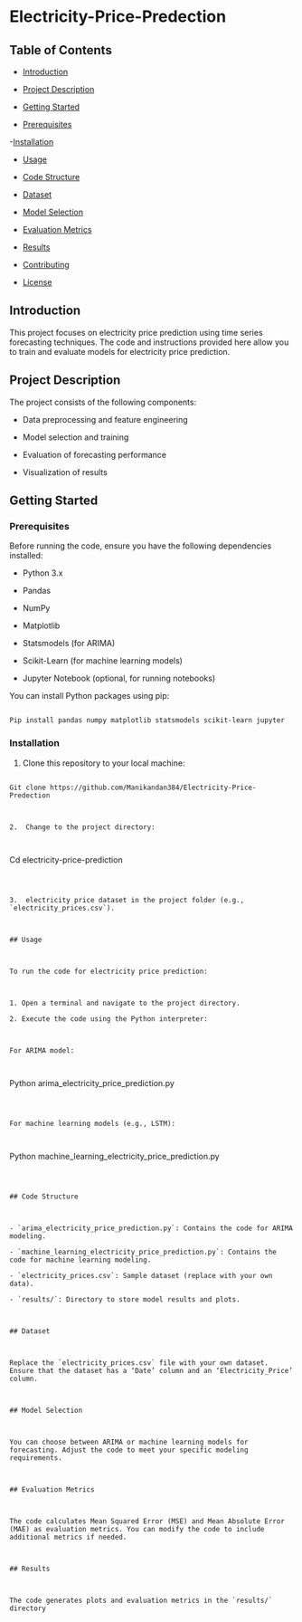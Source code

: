 # Electricity-Price-Predection
## Table of Contents



- [Introduction](#introduction)

- [Project Description](#project-description)

- [Getting Started](#getting-started)

- [Prerequisites](#prerequisites)

-[Installation](#installation)

- [Usage](#usage)

- [Code Structure](#code-structure)

- [Dataset](#dataset)

- [Model Selection](#model-selection)

- [Evaluation Metrics](#evaluation-metrics)

- [Results](#results)

- [Contributing](#contributing)

- [License](#license)



## Introduction



This project focuses on electricity price prediction using time series forecasting techniques. The code and instructions provided here allow you to train and evaluate models for electricity price prediction.



## Project Description



The project consists of the following components:



- Data preprocessing and feature engineering

- Model selection and training

- Evaluation of forecasting performance

- Visualization of results



## Getting Started



### Prerequisites



Before running the code, ensure you have the following dependencies installed:



- Python 3.x

- Pandas

- NumPy

- Matplotlib

- Statsmodels (for ARIMA)

- Scikit-Learn (for machine learning models)

- Jupyter Notebook (optional, for running notebooks)



You can install Python packages using pip:



```

Pip install pandas numpy matplotlib statsmodels scikit-learn jupyter

```



### Installation



1.	Clone this repository to your local machine:



```

Git clone https://github.com/Manikandan384/Electricity-Price-Predection



2.	Change to the project directory:



```

Cd electricity-price-prediction

```



3.	electricity price dataset in the project folder (e.g., `electricity_prices.csv`).



## Usage



To run the code for electricity price prediction:



1. Open a terminal and navigate to the project directory.

2. Execute the code using the Python interpreter:



For ARIMA model:



```

Python arima_electricity_price_prediction.py

```



For machine learning models (e.g., LSTM):



```

Python machine_learning_electricity_price_prediction.py

```



## Code Structure



- `arima_electricity_price_prediction.py`: Contains the code for ARIMA modeling.

- `machine_learning_electricity_price_prediction.py`: Contains the code for machine learning modeling.

- `electricity_prices.csv`: Sample dataset (replace with your own data).

- `results/`: Directory to store model results and plots.



## Dataset



Replace the `electricity_prices.csv` file with your own dataset. Ensure that the dataset has a ‘Date’ column and an ‘Electricity_Price’ column.



## Model Selection



You can choose between ARIMA or machine learning models for forecasting. Adjust the code to meet your specific modeling requirements.



## Evaluation Metrics



The code calculates Mean Squared Error (MSE) and Mean Absolute Error (MAE) as evaluation metrics. You can modify the code to include additional metrics if needed.



## Results



The code generates plots and evaluation metrics in the `results/` directory



